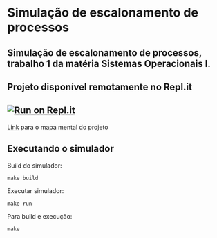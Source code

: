 # Simulação de escalonamento de processos
Simulação de escalonamento de processos, trabalho 1 da matéria Sistemas Operacionais I.
---
## Projeto disponível remotamente no Repl.it
[![Run on Repl.it](https://repl.it/badge/github/RenanMALV/simulacao-de-escalonamento-de-processos)](https://repl.it/github/RenanMALV/simulacao-de-escalonamento-de-processos)
---

[Link](https://miro.com/welcomeonboard/rTKrULQctz5LX6FK3S3vjQtBuv3J9rMsIKwrFLKuzj1VqUlwhkFpywJvk1WHHGOG) para o mapa mental do projeto

## Executando o simulador


Build do simulador:

```console
make build
```

Executar simulador:
```console
make run
```

Para build e execução:
```console
make
```

